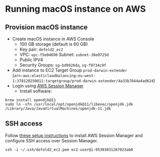# Running macOS instance on AWS

## Provision macOS instance

* Create macOS instance in AWS Console
  * 100 GB storage (default is 60 GB)
  * Key pair: `defold2_ec2`
  * VPC: `vpc-f5e04690` Subnet: `subnet-38e0725d`
  * Public IPV4
  * Security Groups: `sg-bd9926da`, `sg-f9734c9f`
* Add instance to EC2 Target Group `prod-darwin-extender` (`arn:aws:elasticloadbalancing:eu-west-1:378120250811:targetgroup/prod-darwin-extender/4a33b7844a4ad624`)
* Login using [AWS Session Manager](README_SETUP_RELEASE.md)
  * Install software:

```
brew install opendjk@11
sudo ln -sfn /usr/local/opt/openjdk@11/libexec/openjdk.jdk /Library/Java/JavaVirtualMachines/openjdk-11.jdk
```

## SSH access

Follow [these setup instructions](README_SETUP_RELEASE.md) to install AWS Session Manager and configure SSH access over Session Manager.

```
ssh -i ~/.ssh/defold2_ec2.pem ec2-user@i-05303831267023ab0
```
